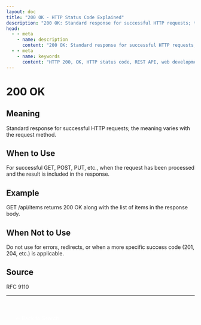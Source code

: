 ```yaml
---
layout: doc
title: "200 OK - HTTP Status Code Explained"
description: "200 OK: Standard response for successful HTTP requests; the meaning varies with the request method."
head:
  - - meta
    - name: description
      content: "200 OK: Standard response for successful HTTP requests; the meaning varies with the request method."
  - - meta
    - name: keywords
      content: "HTTP 200, OK, HTTP status code, REST API, web development"
---
```


# 200 OK

## Meaning

Standard response for successful HTTP requests; the meaning varies with the request method.

## When to Use

For successful GET, POST, PUT, etc., when the request has been processed and the result is included in the response.

## Example

GET /api/items returns 200 OK along with the list of items in the response body.

## When Not to Use

Do not use for errors, redirects, or when a more specific success code (201, 204, etc.) is applicable.

## Source

RFC 9110

---

<div style="margin-top: 40px;">
  <a href="/http-codes/" style="display: inline-block; padding: 12px 24px; background: hsl(var(--primary)); color: white; text-decoration: none; border-radius: var(--radius); font-weight: 500; transition: all 0.2s ease;">← Back to Search</a>
</div>
